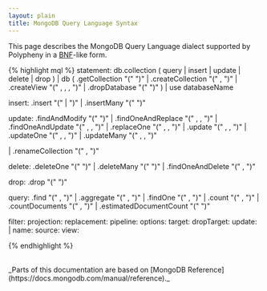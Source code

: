 ```yaml
---
layout: plain
title: MongoDB Query Language Syntax
---
```


This page describes the MongoDB Query Language dialect supported by Polypheny in a [BNF](https://en.wikipedia.org/wiki/Backus%E2%80%93Naur_Form)-like form.

{% highlight mql %}
statement:
db.collection (
query
|   insert
|   update
|   delete
|   drop
)
| db (
    .getCollection "(" <name> ")"
|   .createCollection "(" <name> , <options> ")"
|   .createView "(" <view> , <source> , <pipeline> , <options> ")"
|   .dropDatabase "(" ")"
)
| use databaseName

insert:
.insert "(" <document> | <array> ")"
|   .insertMany "(" <array> ")"

update:
.findAndModify "(" <filter> ")"
|   .findOneAndReplace "(" <filter> , <replacement> , <options> ")"
|   .findOneAndUpdate "(" <filter> , <replacement> , <options> ")"
|   .replaceOne "(" <filter> , <replacement> , <options> ")"
|   .update "(" <query> , <update> , <options> ")"
|   .updateOne "(" <filter> , <update> , <options> ")"
|   .updateMany "(" <filter> , <update> , <options> ")"

|   .renameCollection "(" <target> , <dropTarget> ")"

delete:
    .deleteOne "(" <filter> ")"
|   .deleteMany "(" <filter> ")"
|   .findOneAndDelete "(" <filter> , <options> ")"

drop:
.drop "(" <options> ")"

query:
.find "(" <filter> , <projection> ")"
|   .aggregate "(" <pipeline> , <options> ")"
|   .findOne "(" <filter> , <projection> ")"
|   .count "(" <filter> , <options> ")"
|   .countDocuments "(" <filter> , <options> ")"
|   .estimatedDocumentCount "(" <options> ")"

filter: <document>
projection: <document>
replacement: <document>
pipeline: <array>
options: <document>
target: <string>
dropTarget: <boolean>
update: <array> | <document>
name: <string>
source: <string>
view: <strin>

{% endhighlight %}



<br>
_Parts of this documentation are based on [MongoDB Reference](https://docs.mongodb.com/manual/reference)._